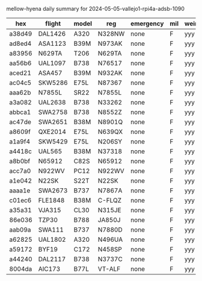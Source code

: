 mellow-hyena daily summary for 2024-05-05-vallejo1-rpi4a-adsb-1090

|hex|flight|model|reg|emergency|mil|weirdo|
|--|--|--|--|--|--|--|
|a38d49|DAL1426|A320|N328NW|none|F|yyy|
|ad8ed4|ASA1123|B39M|N973AK|none|F|yyy|
|a83956|N629TA|T206|N629TA|none|F|yyy|
|aa56b6|UAL1097|B738|N76517|none|F|yyy|
|aced21|ASA457|B39M|N932AK|none|F|yyy|
|ac04c5|SKW5286|E75L|N87367|none|F|yyy|
|aaa62b|N7855L|SR22|N7855L|none|F|yyy|
|a3a082|UAL2638|B738|N33262|none|F|yyy|
|abbca1|SWA2758|B738|N8552Z|none|F|yyy|
|ac47de|SWA2651|B38M|N8901Q|none|F|yyy|
|a8609f|QXE2014|E75L|N639QX|none|F|yyy|
|a1a9f4|SKW5429|E75L|N206SY|none|F|yyy|
|a4418c|UAL565|B38M|N37318|none|F|yyy|
|a8b0bf|N65912|C82S|N65912|none|F|yyy|
|acc7a0|N922WV|PC12|N922WV|none|F|yyy|
|a1e042|N22SK|S22T|N22SK|none|F|yyy|
|aaaa1e|SWA2673|B737|N7867A|none|F|yyy|
|c01ec6|FLE1848|B38M|C-FLQZ|none|F|yyy|
|a35a31|VJA315|CL30|N315JE|none|F|yyy|
|86e036|TZP30|B788|JA850J|none|F|yyy|
|aab09a|SWA111|B737|N7880D|none|F|yyy|
|a62825|UAL1802|A320|N496UA|none|F|yyy|
|a59172|BYF19|C172|N458SP|none|F|yyy|
|a44240|DAL2117|B738|N3737C|none|F|yyy|
|8004da|AIC173|B77L|VT-ALF|none|F|yyy|
